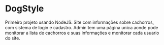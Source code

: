 # DogStyle
Primeiro projeto usando NodeJS. 
Site com informações sobre cachorros, com sistema de login e cadastro.
Admin tem uma página unica aonde pode monitorar a lista de cachorros e suas informações e monitorar cada usuario do site.
